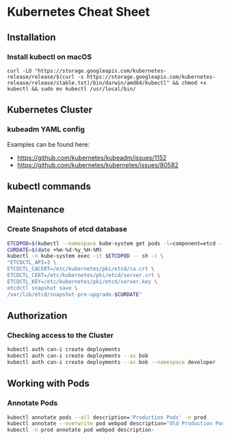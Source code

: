# Kubernetes Cheat Sheet

## Installation

### Install kubectl on macOS

```shell
curl -LO "https://storage.googleapis.com/kubernetes-release/release/$(curl -s https://storage.googleapis.com/kubernetes-release/release/stable.txt)/bin/darwin/amd64/kubectl" && chmod +x kubectl && sudo mv kubectl /usr/local/bin/
```

## Kubernetes Cluster

### kubeadm YAML config

Examples can be found here:

* <https://github.com/kubernetes/kubeadm/issues/1152>
* <https://github.com/kubernetes/kubernetes/issues/80582>

## kubectl commands

## Maintenance

### Create Snapshots of etcd database

```bash
ETCDPOD=$(kubectl --namespace kube-system get pods -l=component=etcd --template '{{range .items}}{{.metadata.name}}{{"\n"}}{{end}}')
CURDATE=$(date +%m-%d-%y_%H-%M)
kubectl -n kube-system exec -it $ETCDPOD -- sh -c \
"ETCDCTL_API=3 \
ETCDCTL_CACERT=/etc/kubernetes/pki/etcd/ca.crt \
ETCDCTL_CERT=/etc/kubernetes/pki/etcd/server.crt \
ETCDCTL_KEY=/etc/kubernetes/pki/etcd/server.key \
etcdctl snapshot save \
/var/lib/etcd/snapshot-pre-upgrade-$CURDATE"
```

## Authorization

### Checking access to the Cluster

```bash
kubectl auth can-i create deployments
kubectl auth can-i create deployments --as bob
kubectl auth can-i create deployments --as bob --namespace developer
```

## Working with Pods

### Annotate Pods

```bash
kubectl annotate pods --all description='Production Pods' -n prod 
kubectl annotate --overwrite pod webpod description="Old Production Pods" -n prod 
kubectl -n prod annotate pod webpod description-
```
